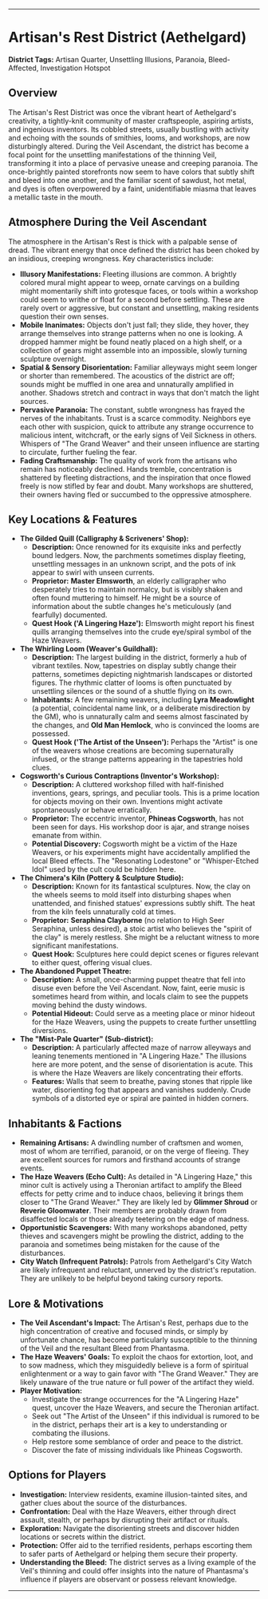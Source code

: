 ---

# Artisan's Rest District (Aethelgard)

**District Tags:** Artisan Quarter, Unsettling Illusions, Paranoia, Bleed-Affected, Investigation Hotspot

## Overview

The Artisan's Rest District was once the vibrant heart of Aethelgard's creativity, a tightly-knit community of master craftspeople, aspiring artists, and ingenious inventors. Its cobbled streets, usually bustling with activity and echoing with the sounds of smithies, looms, and workshops, are now disturbingly altered. During the Veil Ascendant, the district has become a focal point for the unsettling manifestations of the thinning Veil, transforming it into a place of pervasive unease and creeping paranoia. The once-brightly painted storefronts now seem to have colors that subtly shift and bleed into one another, and the familiar scent of sawdust, hot metal, and dyes is often overpowered by a faint, unidentifiable miasma that leaves a metallic taste in the mouth.

## Atmosphere During the Veil Ascendant

The atmosphere in the Artisan's Rest is thick with a palpable sense of dread. The vibrant energy that once defined the district has been choked by an insidious, creeping wrongness. Key characteristics include:

*   **Illusory Manifestations:** Fleeting illusions are common. A brightly colored mural might appear to weep, ornate carvings on a building might momentarily shift into grotesque faces, or tools within a workshop could seem to writhe or float for a second before settling. These are rarely overt or aggressive, but constant and unsettling, making residents question their own senses.
*   **Mobile Inanimates:** Objects don't just fall; they slide, they hover, they arrange themselves into strange patterns when no one is looking. A dropped hammer might be found neatly placed on a high shelf, or a collection of gears might assemble into an impossible, slowly turning sculpture overnight.
*   **Spatial & Sensory Disorientation:** Familiar alleyways might seem longer or shorter than remembered. The acoustics of the district are off; sounds might be muffled in one area and unnaturally amplified in another. Shadows stretch and contract in ways that don't match the light sources.
*   **Pervasive Paranoia:** The constant, subtle wrongness has frayed the nerves of the inhabitants. Trust is a scarce commodity. Neighbors eye each other with suspicion, quick to attribute any strange occurrence to malicious intent, witchcraft, or the early signs of Veil Sickness in others. Whispers of "The Grand Weaver" and their unseen influence are starting to circulate, further fueling the fear.
*   **Fading Craftsmanship:** The quality of work from the artisans who remain has noticeably declined. Hands tremble, concentration is shattered by fleeting distractions, and the inspiration that once flowed freely is now stifled by fear and doubt. Many workshops are shuttered, their owners having fled or succumbed to the oppressive atmosphere.

## Key Locations & Features

*   **The Gilded Quill (Calligraphy & Scriveners' Shop):**
    *   **Description:** Once renowned for its exquisite inks and perfectly bound ledgers. Now, the parchments sometimes display fleeting, unsettling messages in an unknown script, and the pots of ink appear to swirl with unseen currents.
    *   **Proprietor:** **Master Elmsworth**, an elderly calligrapher who desperately tries to maintain normalcy, but is visibly shaken and often found muttering to himself. He might be a source of information about the subtle changes he's meticulously (and fearfully) documented.
    *   **Quest Hook ('A Lingering Haze'):** Elmsworth might report his finest quills arranging themselves into the crude eye/spiral symbol of the Haze Weavers.
*   **The Whirling Loom (Weaver's Guildhall):**
    *   **Description:** The largest building in the district, formerly a hub of vibrant textiles. Now, tapestries on display subtly change their patterns, sometimes depicting nightmarish landscapes or distorted figures. The rhythmic clatter of looms is often punctuated by unsettling silences or the sound of a shuttle flying on its own.
    *   **Inhabitants:** A few remaining weavers, including **Lyra Meadowlight** (a potential, coincidental name link, or a deliberate misdirection by the GM), who is unnaturally calm and seems almost fascinated by the changes, and **Old Man Hemlock**, who is convinced the looms are possessed.
    *   **Quest Hook ('The Artist of the Unseen'):** Perhaps the "Artist" is one of the weavers whose creations are becoming supernaturally infused, or the strange patterns appearing in the tapestries hold clues.
*   **Cogsworth's Curious Contraptions (Inventor's Workshop):**
    *   **Description:** A cluttered workshop filled with half-finished inventions, gears, springs, and peculiar tools. This is a prime location for objects moving on their own. Inventions might activate spontaneously or behave erratically.
    *   **Proprietor:** The eccentric inventor, **Phineas Cogsworth**, has not been seen for days. His workshop door is ajar, and strange noises emanate from within.
    *   **Potential Discovery:** Cogsworth might be a victim of the Haze Weavers, or his experiments might have accidentally amplified the local Bleed effects. The "Resonating Lodestone" or "Whisper-Etched Idol" used by the cult could be hidden here.
*   **The Chimera's Kiln (Pottery & Sculpture Studio):**
    *   **Description:** Known for its fantastical sculptures. Now, the clay on the wheels seems to mold itself into disturbing shapes when unattended, and finished statues' expressions subtly shift. The heat from the kiln feels unnaturally cold at times.
    *   **Proprietor:** **Seraphina Clayborne** (no relation to High Seer Seraphina, unless desired), a stoic artist who believes the "spirit of the clay" is merely restless. She might be a reluctant witness to more significant manifestations.
    *   **Quest Hook:** Sculptures here could depict scenes or figures relevant to either quest, offering visual clues.
*   **The Abandoned Puppet Theatre:**
    *   **Description:** A small, once-charming puppet theatre that fell into disuse even before the Veil Ascendant. Now, faint, eerie music is sometimes heard from within, and locals claim to see the puppets moving behind the dusty windows.
    *   **Potential Hideout:** Could serve as a meeting place or minor hideout for the Haze Weavers, using the puppets to create further unsettling diversions.
*   **The "Mist-Pale Quarter" (Sub-district):**
    *   **Description:** A particularly affected maze of narrow alleyways and leaning tenements mentioned in "A Lingering Haze." The illusions here are more potent, and the sense of disorientation is acute. This is where the Haze Weavers are likely concentrating their efforts.
    *   **Features:** Walls that seem to breathe, paving stones that ripple like water, disorienting fog that appears and vanishes suddenly. Crude symbols of a distorted eye or spiral are painted in hidden corners.

## Inhabitants & Factions

*   **Remaining Artisans:** A dwindling number of craftsmen and women, most of whom are terrified, paranoid, or on the verge of fleeing. They are excellent sources for rumors and firsthand accounts of strange events.
*   **The Haze Weavers (Echo Cult):** As detailed in "A Lingering Haze," this minor cult is actively using a Theronian artifact to amplify the Bleed effects for petty crime and to induce chaos, believing it brings them closer to "The Grand Weaver." They are likely led by **Glimmer Shroud** or **Reverie Gloomwater**. Their members are probably drawn from disaffected locals or those already teetering on the edge of madness.
*   **Opportunistic Scavengers:** With many workshops abandoned, petty thieves and scavengers might be prowling the district, adding to the paranoia and sometimes being mistaken for the cause of the disturbances.
*   **City Watch (Infrequent Patrols):** Patrols from Aethelgard's City Watch are likely infrequent and reluctant, unnerved by the district's reputation. They are unlikely to be helpful beyond taking cursory reports.

## Lore & Motivations

*   **The Veil Ascendant's Impact:** The Artisan's Rest, perhaps due to the high concentration of creative and focused minds, or simply by unfortunate chance, has become particularly susceptible to the thinning of the Veil and the resultant Bleed from Phantasma.
*   **The Haze Weavers' Goals:** To exploit the chaos for extortion, loot, and to sow madness, which they misguidedly believe is a form of spiritual enlightenment or a way to gain favor with "The Grand Weaver." They are likely unaware of the true nature or full power of the artifact they wield.
*   **Player Motivation:**
    *   Investigate the strange occurrences for the "A Lingering Haze" quest, uncover the Haze Weavers, and secure the Theronian artifact.
    *   Seek out "The Artist of the Unseen" if this individual is rumored to be in the district, perhaps their art is a key to understanding or combating the illusions.
    *   Help restore some semblance of order and peace to the district.
    *   Discover the fate of missing individuals like Phineas Cogsworth.

## Options for Players

*   **Investigation:** Interview residents, examine illusion-tainted sites, and gather clues about the source of the disturbances.
*   **Confrontation:** Deal with the Haze Weavers, either through direct assault, stealth, or perhaps by disrupting their artifact or rituals.
*   **Exploration:** Navigate the disorienting streets and discover hidden locations or secrets within the district.
*   **Protection:** Offer aid to the terrified residents, perhaps escorting them to safer parts of Aethelgard or helping them secure their property.
*   **Understanding the Bleed:** The district serves as a living example of the Veil's thinning and could offer insights into the nature of Phantasma's influence if players are observant or possess relevant knowledge.

---
